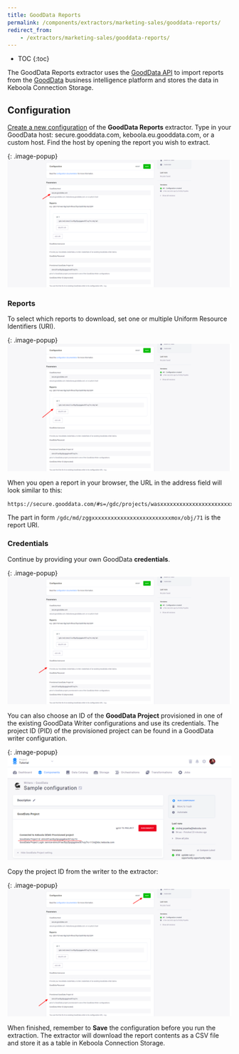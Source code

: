 ```yaml
---
title: GoodData Reports
permalink: /components/extractors/marketing-sales/gooddata-reports/
redirect_from:
    - /extractors/marketing-sales/gooddata-reports/
---
```


* TOC
{:toc}

The GoodData Reports extractor uses the [GoodData API](https://help.gooddata.com/display/API/API+Reference#/reference/dashboards-and-reporting/export-a-large-report/export-a-raw-report) to import
reports from the [GoodData](https://www.gooddata.com/) business intelligence platform and stores the data in Keboola Connection Storage.

## Configuration
[Create a new configuration](/components/#creating-component-configuration) of the **GoodData Reports** extractor.
Type in your GoodData host: secure.gooddata.com, keboola.eu.gooddata.com, or a custom host. Find the host
by opening the report you wish to extract.

{: .image-popup}
![Screenshot - GoodData Host](/components/extractors/marketing-sales/gooddata-reports/gooddata-reports-1.png)

### Reports
To select which reports to download, set one or multiple Uniform Resource Identifiers (URI).

{: .image-popup}
![Screenshot - GoodData URI](/components/extractors/marketing-sales/gooddata-reports/gooddata-reports-2.png)

When you open a report in your browser, the URL in the address field will look similar to this:

    https://secure.gooddata.com/#s=/gdc/projects/wasxxxxxxxxxxxxxxxxxxxxxxxxxmox|analysisPage|head|/gdc/md/zggxxxxxxxxxxxxxxxxxxxxxxxxxmox/obj/71

The part in form `/gdc/md/zggxxxxxxxxxxxxxxxxxxxxxxxxxmox/obj/71` is the report URI.

### Credentials
Continue by providing your own GoodData **credentials**.

{: .image-popup}
![Screenshot - GoodData Credentials](/components/extractors/marketing-sales/gooddata-reports/gooddata-reports-3.png)

You can also choose an ID of the **GoodData Project** provisioned in one of the existing GoodData Writer configurations 
and use its credentials. The project ID (PID) of the provisioned project can be found in a GoodData writer configuration.

{: .image-popup}
![Screenshot - GoodData Writer Config with Provisioned Project](/components/extractors/marketing-sales/gooddata-reports/gooddata-writer-1.png)

Copy the project ID from the writer to the extractor:

{: .image-popup}
![Screenshot - Provisioned GoodData Project Id](/components/extractors/marketing-sales/gooddata-reports/gooddata-reports-4.png)

When finished, remember to **Save** the configuration before you run the extraction. The extractor will download the report contents as a
CSV file and store it as a table in Keboola Connection Storage.
